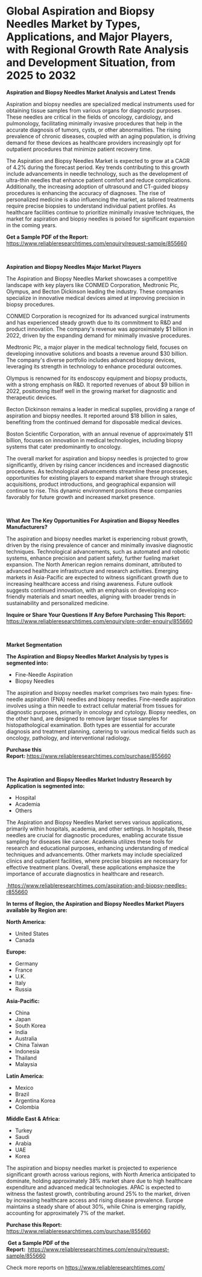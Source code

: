 <p><h1>Global Aspiration and Biopsy Needles Market by Types, Applications, and Major Players, with Regional Growth Rate Analysis and Development Situation, from 2025 to 2032</h1></p><p><strong>Aspiration and Biopsy Needles Market Analysis and Latest Trends</strong></p>
<p><p>Aspiration and biopsy needles are specialized medical instruments used for obtaining tissue samples from various organs for diagnostic purposes. These needles are critical in the fields of oncology, cardiology, and pulmonology, facilitating minimally invasive procedures that help in the accurate diagnosis of tumors, cysts, or other abnormalities. The rising prevalence of chronic diseases, coupled with an aging population, is driving demand for these devices as healthcare providers increasingly opt for outpatient procedures that minimize patient recovery time.</p><p>The Aspiration and Biopsy Needles Market is expected to grow at a CAGR of 4.2% during the forecast period. Key trends contributing to this growth include advancements in needle technology, such as the development of ultra-thin needles that enhance patient comfort and reduce complications. Additionally, the increasing adoption of ultrasound and CT-guided biopsy procedures is enhancing the accuracy of diagnoses. The rise of personalized medicine is also influencing the market, as tailored treatments require precise biopsies to understand individual patient profiles. As healthcare facilities continue to prioritize minimally invasive techniques, the market for aspiration and biopsy needles is poised for significant expansion in the coming years.</p></p>
<p><strong>Get a Sample PDF of the Report:&nbsp;</strong> <a href="https://www.reliableresearchtimes.com/enquiry/request-sample/855660?utm_campaign=2109&utm_medium=2&utm_source=Github&utm_content=ia&utm_term=03032025&utm_id=aspiration-and-biopsy-needles">https://www.reliableresearchtimes.com/enquiry/request-sample/855660</a></p>
<p>&nbsp;</p>
<p><strong>Aspiration and Biopsy Needles Major Market Players</strong></p>
<p><p>The Aspiration and Biopsy Needles Market showcases a competitive landscape with key players like CONMED Corporation, Medtronic Plc, Olympus, and Becton Dickinson leading the industry. These companies specialize in innovative medical devices aimed at improving precision in biopsy procedures.</p><p>CONMED Corporation is recognized for its advanced surgical instruments and has experienced steady growth due to its commitment to R&D and product innovation. The company's revenue was approximately $1 billion in 2022, driven by the expanding demand for minimally invasive procedures.</p><p>Medtronic Plc, a major player in the medical technology field, focuses on developing innovative solutions and boasts a revenue around $30 billion. The company's diverse portfolio includes advanced biopsy devices, leveraging its strength in technology to enhance procedural outcomes.</p><p>Olympus is renowned for its endoscopy equipment and biopsy products, with a strong emphasis on R&D. It reported revenues of about $9 billion in 2022, positioning itself well in the growing market for diagnostic and therapeutic devices.</p><p>Becton Dickinson remains a leader in medical supplies, providing a range of aspiration and biopsy needles. It reported around $18 billion in sales, benefiting from the continued demand for disposable medical devices.</p><p>Boston Scientific Corporation, with an annual revenue of approximately $11 billion, focuses on innovation in medical technologies, including biopsy systems that cater predominantly to oncology.</p><p>The overall market for aspiration and biopsy needles is projected to grow significantly, driven by rising cancer incidences and increased diagnostic procedures. As technological advancements streamline these processes, opportunities for existing players to expand market share through strategic acquisitions, product introductions, and geographical expansion will continue to rise. This dynamic environment positions these companies favorably for future growth and increased market presence.</p></p>
<p>&nbsp;</p>
<p><strong>What Are The Key Opportunities For Aspiration and Biopsy Needles Manufacturers?</strong></p>
<p><p>The aspiration and biopsy needles market is experiencing robust growth, driven by the rising prevalence of cancer and minimally invasive diagnostic techniques. Technological advancements, such as automated and robotic systems, enhance precision and patient safety, further fueling market expansion. The North American region remains dominant, attributed to advanced healthcare infrastructure and research activities. Emerging markets in Asia-Pacific are expected to witness significant growth due to increasing healthcare access and rising awareness. Future outlook suggests continued innovation, with an emphasis on developing eco-friendly materials and smart needles, aligning with broader trends in sustainability and personalized medicine.</p></p>
<p><strong>Inquire or Share Your Questions If Any Before Purchasing This Report:</strong> <a href="https://www.reliableresearchtimes.com/enquiry/pre-order-enquiry/855660?utm_campaign=2109&utm_medium=2&utm_source=Github&utm_content=ia&utm_term=03032025&utm_id=aspiration-and-biopsy-needles">https://www.reliableresearchtimes.com/enquiry/pre-order-enquiry/855660</a></p>
<p>&nbsp;</p>
<p><strong>Market Segmentation</strong></p>
<p><strong>The Aspiration and Biopsy Needles Market Analysis by types is segmented into:</strong></p>
<p><ul><li>Fine-Needle Aspiration</li><li>Biopsy Needles</li></ul></p>
<p><p>The aspiration and biopsy needles market comprises two main types: fine-needle aspiration (FNA) needles and biopsy needles. Fine-needle aspiration involves using a thin needle to extract cellular material from tissues for diagnostic purposes, primarily in oncology and cytology. Biopsy needles, on the other hand, are designed to remove larger tissue samples for histopathological examination. Both types are essential for accurate diagnosis and treatment planning, catering to various medical fields such as oncology, pathology, and interventional radiology.</p></p>
<p><strong>Purchase this Report:&nbsp;</strong><a href="https://www.reliableresearchtimes.com/purchase/855660?utm_campaign=2109&utm_medium=2&utm_source=Github&utm_content=ia&utm_term=03032025&utm_id=aspiration-and-biopsy-needles">https://www.reliableresearchtimes.com/purchase/855660</a></p>
<p>&nbsp;</p>
<p><strong>The Aspiration and Biopsy Needles Market Industry Research by Application is segmented into:</strong></p>
<p><ul><li>Hospital</li><li>Academia</li><li>Others</li></ul></p>
<p><p>The Aspiration and Biopsy Needles Market serves various applications, primarily within hospitals, academia, and other settings. In hospitals, these needles are crucial for diagnostic procedures, enabling accurate tissue sampling for diseases like cancer. Academia utilizes these tools for research and educational purposes, enhancing understanding of medical techniques and advancements. Other markets may include specialized clinics and outpatient facilities, where precise biopsies are necessary for effective treatment plans. Overall, these applications emphasize the importance of accurate diagnostics in healthcare and research.</p></p>
<p><a href="https://www.reliableresearchtimes.com/aspiration-and-biopsy-needles-r855660?utm_campaign=2109&utm_medium=2&utm_source=Github&utm_content=ia&utm_term=03032025&utm_id=aspiration-and-biopsy-needles">&nbsp;https://www.reliableresearchtimes.com/aspiration-and-biopsy-needles-r855660</a></p>
<p><strong>In terms of Region, the Aspiration and Biopsy Needles Market Players available by Region are:</strong></p>
<p>
    <p> <strong> North America: </strong>
        <ul>
            <li>United States</li>
            <li>Canada</li>
        </ul>
        </p> 
    <p> <strong> Europe: </strong>
        <ul>
            <li>Germany</li>
            <li>France</li>
            <li>U.K.</li>
            <li>Italy</li>
            <li>Russia</li>
        </ul>
        </p> 
    <p> <strong> Asia-Pacific: </strong>
        <ul>
            <li>China</li>
            <li>Japan</li>
            <li>South Korea</li>
            <li>India</li>
            <li>Australia</li>
            <li>China Taiwan</li>
            <li>Indonesia</li>
            <li>Thailand</li>
            <li>Malaysia</li>
        </ul>
        </p> 
    <p> <strong> Latin America: </strong>
        <ul>
            <li>Mexico</li>
            <li>Brazil</li>
            <li>Argentina Korea</li>
            <li>Colombia</li>
        </ul>
        </p> 
    <p> <strong> Middle East & Africa: </strong>
        <ul>
            <li>Turkey</li>
            <li>Saudi</li>
            <li>Arabia</li>
            <li>UAE</li>
            <li>Korea</li>
        </ul>
    </p>
    </p>
<p><p>The aspiration and biopsy needles market is projected to experience significant growth across various regions, with North America anticipated to dominate, holding approximately 38% market share due to high healthcare expenditure and advanced medical technologies. APAC is expected to witness the fastest growth, contributing around 25% to the market, driven by increasing healthcare access and rising disease prevalence. Europe maintains a steady share of about 30%, while China is emerging rapidly, accounting for approximately 7% of the market.</p></p>
<p><strong>Purchase this Report: </strong><a href="https://www.reliableresearchtimes.com/purchase/855660?utm_campaign=2109&utm_medium=2&utm_source=Github&utm_content=ia&utm_term=03032025&utm_id=aspiration-and-biopsy-needles">https://www.reliableresearchtimes.com/purchase/855660</a></p>
<p>&nbsp;<strong>Get a Sample PDF of the Report:&nbsp;&nbsp;</strong><a href="https://www.reliableresearchtimes.com/enquiry/request-sample/855660?utm_campaign=2109&utm_medium=2&utm_source=Github&utm_content=ia&utm_term=03032025&utm_id=aspiration-and-biopsy-needles">https://www.reliableresearchtimes.com/enquiry/request-sample/855660</a></p>
<p><strong></strong></p>
<p>Check more reports on <a href="https://www.reliableresearchtimes.com/?utm_campaign=2109&utm_medium=2&utm_source=Github&utm_content=ia&utm_term=03032025&utm_id=aspiration-and-biopsy-needles">https://www.reliableresearchtimes.com/</a></p>